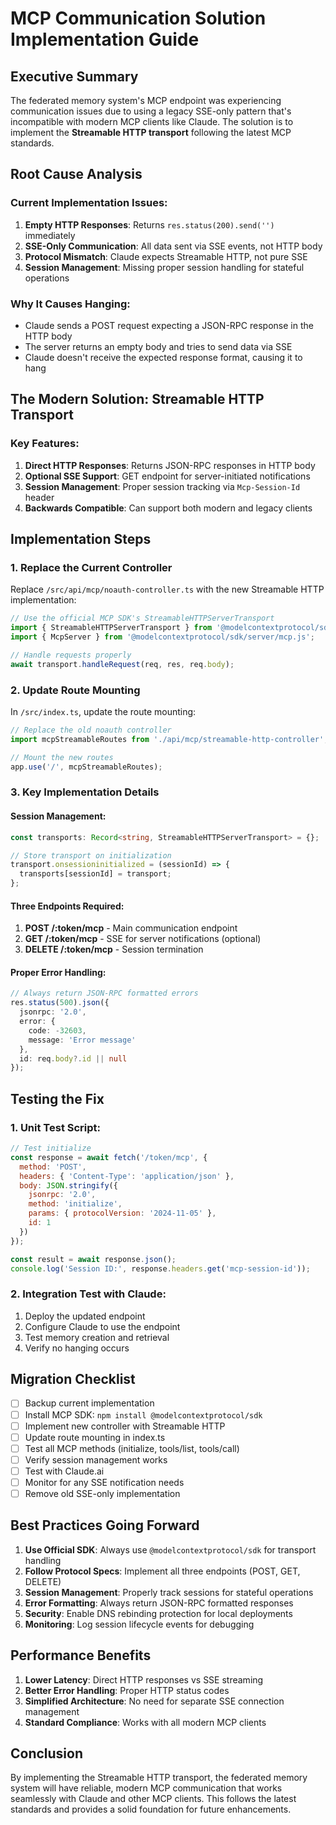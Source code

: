 # MCP Communication Solution Implementation Guide

## Executive Summary

The federated memory system's MCP endpoint was experiencing communication issues due to using a legacy SSE-only pattern that's incompatible with modern MCP clients like Claude. The solution is to implement the **Streamable HTTP transport** following the latest MCP standards.

## Root Cause Analysis

### Current Implementation Issues:
1. **Empty HTTP Responses**: Returns `res.status(200).send('')` immediately
2. **SSE-Only Communication**: All data sent via SSE events, not HTTP body
3. **Protocol Mismatch**: Claude expects Streamable HTTP, not pure SSE
4. **Session Management**: Missing proper session handling for stateful operations

### Why It Causes Hanging:
- Claude sends a POST request expecting a JSON-RPC response in the HTTP body
- The server returns an empty body and tries to send data via SSE
- Claude doesn't receive the expected response format, causing it to hang

## The Modern Solution: Streamable HTTP Transport

### Key Features:
1. **Direct HTTP Responses**: Returns JSON-RPC responses in HTTP body
2. **Optional SSE Support**: GET endpoint for server-initiated notifications
3. **Session Management**: Proper session tracking via `Mcp-Session-Id` header
4. **Backwards Compatible**: Can support both modern and legacy clients

## Implementation Steps

### 1. Replace the Current Controller

Replace `/src/api/mcp/noauth-controller.ts` with the new Streamable HTTP implementation:

```typescript
// Use the official MCP SDK's StreamableHTTPServerTransport
import { StreamableHTTPServerTransport } from '@modelcontextprotocol/sdk/server/streamableHttp.js';
import { McpServer } from '@modelcontextprotocol/sdk/server/mcp.js';

// Handle requests properly
await transport.handleRequest(req, res, req.body);
```

### 2. Update Route Mounting

In `/src/index.ts`, update the route mounting:

```typescript
// Replace the old noauth controller
import mcpStreamableRoutes from './api/mcp/streamable-http-controller';

// Mount the new routes
app.use('/', mcpStreamableRoutes);
```

### 3. Key Implementation Details

#### Session Management:
```typescript
const transports: Record<string, StreamableHTTPServerTransport> = {};

// Store transport on initialization
transport.onsessioninitialized = (sessionId) => {
  transports[sessionId] = transport;
};
```

#### Three Endpoints Required:
1. **POST /:token/mcp** - Main communication endpoint
2. **GET /:token/mcp** - SSE for server notifications (optional)
3. **DELETE /:token/mcp** - Session termination

#### Proper Error Handling:
```typescript
// Always return JSON-RPC formatted errors
res.status(500).json({
  jsonrpc: '2.0',
  error: {
    code: -32603,
    message: 'Error message'
  },
  id: req.body?.id || null
});
```

## Testing the Fix

### 1. Unit Test Script:
```javascript
// Test initialize
const response = await fetch('/token/mcp', {
  method: 'POST',
  headers: { 'Content-Type': 'application/json' },
  body: JSON.stringify({
    jsonrpc: '2.0',
    method: 'initialize',
    params: { protocolVersion: '2024-11-05' },
    id: 1
  })
});

const result = await response.json();
console.log('Session ID:', response.headers.get('mcp-session-id'));
```

### 2. Integration Test with Claude:
1. Deploy the updated endpoint
2. Configure Claude to use the endpoint
3. Test memory creation and retrieval
4. Verify no hanging occurs

## Migration Checklist

- [ ] Backup current implementation
- [ ] Install MCP SDK: `npm install @modelcontextprotocol/sdk`
- [ ] Implement new controller with Streamable HTTP
- [ ] Update route mounting in index.ts
- [ ] Test all MCP methods (initialize, tools/list, tools/call)
- [ ] Verify session management works
- [ ] Test with Claude.ai
- [ ] Monitor for any SSE notification needs
- [ ] Remove old SSE-only implementation

## Best Practices Going Forward

1. **Use Official SDK**: Always use `@modelcontextprotocol/sdk` for transport handling
2. **Follow Protocol Specs**: Implement all three endpoints (POST, GET, DELETE)
3. **Session Management**: Properly track sessions for stateful operations
4. **Error Formatting**: Always return JSON-RPC formatted responses
5. **Security**: Enable DNS rebinding protection for local deployments
6. **Monitoring**: Log session lifecycle events for debugging

## Performance Benefits

1. **Lower Latency**: Direct HTTP responses vs SSE streaming
2. **Better Error Handling**: Proper HTTP status codes
3. **Simplified Architecture**: No need for separate SSE connection management
4. **Standard Compliance**: Works with all modern MCP clients

## Conclusion

By implementing the Streamable HTTP transport, the federated memory system will have reliable, modern MCP communication that works seamlessly with Claude and other MCP clients. This follows the latest standards and provides a solid foundation for future enhancements.